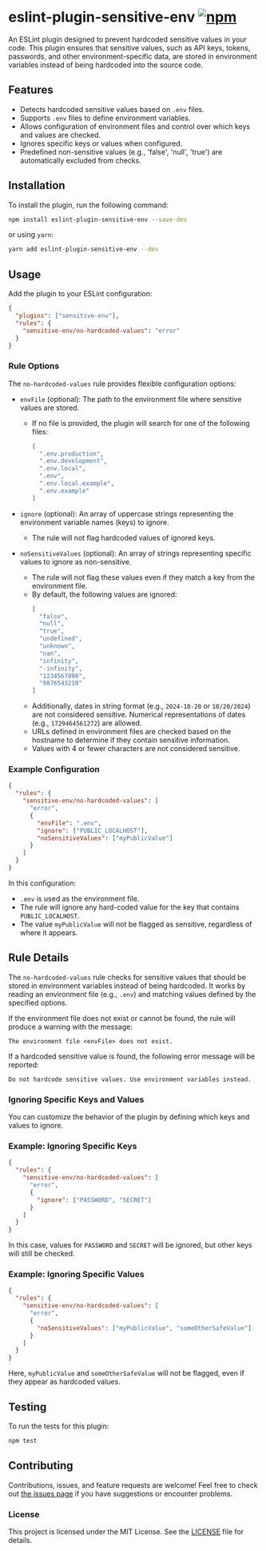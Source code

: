 # eslint-plugin-sensitive-env [![npm](https://img.shields.io/npm/v/eslint-plugin-sensitive-env)](https://www.npmjs.com/package/eslint-plugin-sensitive-env)

An ESLint plugin designed to prevent hardcoded sensitive values in your code. This plugin ensures that sensitive values, such as API keys, tokens, passwords, and other environment-specific data, are stored in environment variables instead of being hardcoded into the source code.

## Features

- Detects hardcoded sensitive values based on `.env` files.
- Supports `.env` files to define environment variables.
- Allows configuration of environment files and control over which keys and values are checked.
- Ignores specific keys or values when configured.
- Predefined non-sensitive values (e.g., 'false', 'null', 'true') are automatically excluded from checks.

## Installation

To install the plugin, run the following command:

```bash
npm install eslint-plugin-sensitive-env --save-dev
```

or using `yarn`:

```bash
yarn add eslint-plugin-sensitive-env --dev
```

## Usage

Add the plugin to your ESLint configuration:

```json
{
  "plugins": ["sensitive-env"],
  "rules": {
    "sensitive-env/no-hardcoded-values": "error"
  }
}
```

### Rule Options

The `no-hardcoded-values` rule provides flexible configuration options:

- `envFile` (optional): The path to the environment file where sensitive values are stored.

  - If no file is provided, the plugin will search for one of the following files:
    ```json
    [
      ".env.production",
      ".env.development",
      ".env.local",
      ".env",
      ".env.local.example",
      ".env.example"
    ]
    ```

- `ignore` (optional): An array of uppercase strings representing the environment variable names (keys) to ignore.

  - The rule will not flag hardcoded values of ignored keys.

- `noSensitiveValues` (optional): An array of strings representing specific values to ignore as non-sensitive.

  - The rule will not flag these values even if they match a key from the environment file.
  - By default, the following values are ignored:
    ```json
    [
      "false",
      "null",
      "true",
      "undefined",
      "unknown",
      "nan",
      "infinity",
      "-infinity",
      "1234567890",
      "9876543210"
    ]
    ```
  - Additionally, dates in string format (e.g., `2024-10-20` or `10/20/2024`) are not considered sensitive. Numerical representations of dates (e.g., `1729464561272`) are allowed.
  - URLs defined in environment files are checked based on the hostname to determine if they contain sensitive information.
  - Values with 4 or fewer characters are not considered sensitive.

### Example Configuration

```json
{
  "rules": {
    "sensitive-env/no-hardcoded-values": [
      "error",
      {
        "envFile": ".env",
        "ignore": ["PUBLIC_LOCALHOST"],
        "noSensitiveValues": ["myPublicValue"]
      }
    ]
  }
}
```

In this configuration:

- `.env` is used as the environment file.
- The rule will ignore any hard-coded value for the key that contains `PUBLIC_LOCALHOST`.
- The value `myPublicValue` will not be flagged as sensitive, regardless of where it appears.

## Rule Details

The `no-hardcoded-values` rule checks for sensitive values that should be stored in environment variables instead of being hardcoded. It works by reading an environment file (e.g., `.env`) and matching values defined by the specified options.

If the environment file does not exist or cannot be found, the rule will produce a warning with the message:

```
The environment file <envFile> does not exist.
```

If a hardcoded sensitive value is found, the following error message will be reported:

```
Do not hardcode sensitive values. Use environment variables instead.
```

### Ignoring Specific Keys and Values

You can customize the behavior of the plugin by defining which keys and values to ignore.

### Example: Ignoring Specific Keys

```json
{
  "rules": {
    "sensitive-env/no-hardcoded-values": [
      "error",
      {
        "ignore": ["PASSWORD", "SECRET"]
      }
    ]
  }
}
```

In this case, values for `PASSWORD` and `SECRET` will be ignored, but other keys will still be checked.

### Example: Ignoring Specific Values

```json
{
  "rules": {
    "sensitive-env/no-hardcoded-values": [
      "error",
      {
        "noSensitiveValues": ["myPublicValue", "someOtherSafeValue"]
      }
    ]
  }
}
```

Here, `myPublicValue` and `someOtherSafeValue` will not be flagged, even if they appear as hardcoded values.

## Testing

To run the tests for this plugin:

```bash
npm test
```

## Contributing

Contributions, issues, and feature requests are welcome! Feel free to check out [the issues page](https://github.com/JairTorres1003/eslint-plugin-sensitive-env/issues) if you have suggestions or encounter problems.

### License

This project is licensed under the MIT License. See the [LICENSE](LICENSE) file for details.
